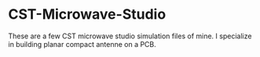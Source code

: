 # CST-Microwave-Studio
These are a few CST microwave studio simulation files of mine. I specialize in building planar compact antenne on a PCB.

